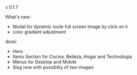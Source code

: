 v 0.1.7

What's new:

- Modal for dynamic route full screen Image by click on it
- color gradient adjustment

done:

- Hero
- Items Section for Cocina, Belleza, Hogar and Technologia
- Menus for Desktop and Mobile
- Slug now with possibilty of two images
